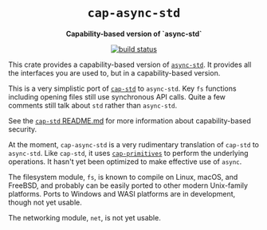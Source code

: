 <div align="center">
  <h1><code>cap-async-std</code></h1>

  <p>
    <strong>Capability-based version of `async-std`</strong>
  </p>

  <p>
    <a href="https://github.com/sunfishcode/cap-async-std/actions?query=workflow%3ACI"><img src="https://github.com/sunfishcode/cap-async-std/workflows/CI/badge.svg" alt="build status" /></a>
  </p>
</div>

This crate provides a capability-based version of [`async-std`]. It provides all the
interfaces you are used to, but in a capability-based version.

This is a very simplistic port of [`cap-std`] to `async-std`. Key `fs` functions
including opening files still use synchronous API calls. Quite a few comments still
talk about `std` rather than `async-std`.

See the [`cap-std` README.md] for more information about capability-based security.

[`async-std`]: https://crates.io/crates/async-std
[`cap-std`]: https://crates.io/crates/cap-std
[`cap-std` README.md]: https://github.com/sunfishcode/cap-std/blob/main/README.md

At the moment, `cap-async-std` is a very rudimentary translation of `cap-std` to
`async-std`. Like `cap-std`, it uses [`cap-primitives`] to perform the underlying
operations. It hasn't yet been optimized to make effective use of `async`.

The filesystem module, `fs`, is known to compile on Linux, macOS, and FreeBSD, and
probably can be easily ported to other modern Unix-family platforms. Ports to
Windows and WASI platforms are in development, though not yet usable.

The networking module, `net`, is not yet usable.

[`cap-primitives`]: https://crates.io/crates/cap-primitives
